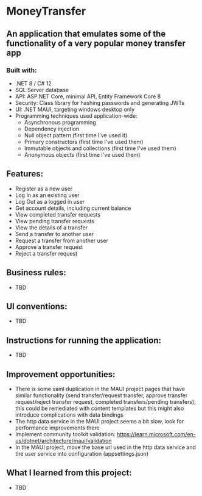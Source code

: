 # MoneyTransfer

## An application that emulates some of the functionality of a very popular money transfer app

### Built with: 
- .NET 8 / C# 12
- SQL Server database
- API: ASP.NET Core, minimal API, Entity Framework Core 8
- Security: Class library for hashing passwords and generating JWTs
- UI: .NET MAUI, targeting windows desktop only
- Programming techniques used application-wide:
	- Asynchronous programming
	- Dependency injection
	- Null object pattern (first time I've used it)
	- Primary constructors (first time I've used them)
	- Immutable objects and collections (first time I've used them)
	- Anonymous objects (first time I've used them)

## Features:
- Register as a new user
- Log In as an existing user
- Log Out as a logged in user
- Get account details, including current balance
- View completed transfer requests
- View pending transfer requests
- View the details of a transfer
- Send a transfer to another user
- Request a transfer from another user
- Approve a transfer request
- Reject a transfer request

## Business rules:
- TBD

## UI conventions:
- TBD

## Instructions for running the application:
- TBD

## Improvement opportunities:
- There is some xaml duplication in the MAUI project pages that have similar functionality (send transfer/request transfer, approve transfer request/reject transfer request, completed transfers/pending transfers); this could be remediated with content templates but this might also introduce complications with data bindings
- The http data service in the MAUI project seems a bit slow, look for performance improvements there
- Implement community toolkit validation: https://learn.microsoft.com/en-us/dotnet/architecture/maui/validation
- In the MAUI project, move the base url used in the http data service and the user service into configuration (appsettings.json)

## What I learned from this project:
- TBD








